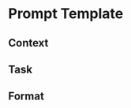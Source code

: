 # Prompt Template

## Context
<Optional background information>

## Task
<What you want the model to accomplish>

## Format
<Desired output format>
